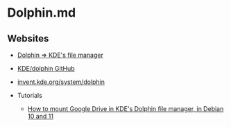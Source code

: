 # Dolphin.md

## Websites

* [Dolphin => KDE's file manager](https://apps.kde.org/dolphin/)
* [KDE/dolphin GitHub](https://github.com/KDE/dolphin)
* [invent.kde.org/system/dolphin](https://invent.kde.org/system/dolphin)

* Tutorials
  * [How to mount Google Drive in KDE's Dolphin file manager, in Debian 10 and 11](https://michael.franzl.name/blog/posts/2018-09-02-how-to-mount-google-drive-in-kdes-dolphin-file-manager)
